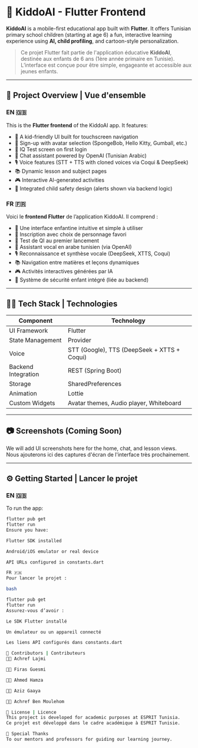 # 👶 KiddoAI - Flutter Frontend

**KiddoAI** is a mobile-first educational app built with **Flutter**. It offers Tunisian primary school children (starting at age 6) a fun, interactive learning experience using **AI, child profiling**, and cartoon-style personalization.

> Ce projet Flutter fait partie de l'application éducative **KiddoAI**, destinée aux enfants de 6 ans (1ère année primaire en Tunisie). L’interface est conçue pour être simple, engageante et accessible aux jeunes enfants.

---

## 🚀 Project Overview | Vue d'ensemble

### EN 🇬🇧
This is the **Flutter frontend** of the KiddoAI app. It features:
- 🎨 A kid-friendly UI built for touchscreen navigation
- 🧒 Sign-up with avatar selection (SpongeBob, Hello Kitty, Gumball, etc.)
- 🧠 IQ Test screen on first login
- 💬 Chat assistant powered by OpenAI (Tunisian Arabic)
- 🎙️ Voice features (STT + TTS with cloned voices via Coqui & DeepSeek)
- 📚 Dynamic lesson and subject pages
- 🎮 Interactive AI-generated activities
- 🔐 Integrated child safety design (alerts shown via backend logic)

### FR 🇫🇷
Voici le **frontend Flutter** de l’application KiddoAI. Il comprend :
- 🎨 Une interface enfantine intuitive et simple à utiliser
- 🧒 Inscription avec choix de personnage favori
- 🧠 Test de QI au premier lancement
- 💬 Assistant vocal en arabe tunisien (via OpenAI)
- 🎙️ Reconnaissance et synthèse vocale (DeepSeek, XTTS, Coqui)
- 📚 Navigation entre matières et leçons dynamiques
- 🎮 Activités interactives générées par IA
- 🔐 Système de sécurité enfant intégré (liée au backend)

---

## 🧑‍💻 Tech Stack | Technologies

| Component | Technology |
|----------|-------------|
| UI Framework | Flutter |
| State Management | Provider |
| Voice | STT (Google), TTS (DeepSeek + XTTS + Coqui) |
| Backend Integration | REST (Spring Boot) |
| Storage | SharedPreferences |
| Animation | Lottie |
| Custom Widgets | Avatar themes, Audio player, Whiteboard |

---

## 📷 Screenshots (Coming Soon)

We will add UI screenshots here for the home, chat, and lesson views.  
Nous ajouterons ici des captures d'écran de l'interface très prochainement.

---

## ⚙️ Getting Started | Lancer le projet

### EN 🇬🇧
To run the app:
```bash
flutter pub get
flutter run
Ensure you have:

Flutter SDK installed

Android/iOS emulator or real device

API URLs configured in constants.dart

FR 🇫🇷
Pour lancer le projet :

bash

flutter pub get
flutter run
Assurez-vous d’avoir :

Le SDK Flutter installé

Un émulateur ou un appareil connecté

Les liens API configurés dans constants.dart

👥 Contributors | Contributeurs
👨‍💻 Achref Lajmi

👨‍💻 Firas Guesmi

👨‍💻 Ahmed Hamza

👨‍💻 Aziz Gaaya

👨‍💻 Achref Ben Moulehom

📄 License | Licence
This project is developed for academic purposes at ESPRIT Tunisia.
Ce projet est développé dans le cadre académique à ESPRIT Tunisie.

🙌 Special Thanks
To our mentors and professors for guiding our learning journey.
